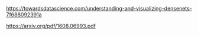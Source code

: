 https://towardsdatascience.com/understanding-and-visualizing-densenets-7f688092391a

https://arxiv.org/pdf/1608.06993.pdf